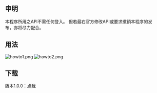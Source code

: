 ## 申明 ##
本程序所用之API不需任何登入。
但若最右官方修改API或要求撤销本程序的发布，亦将尽力配合。

## 用法 ##
![howto1.png][1]
![howto2.png][2]

## 下载 ##
版本1.0.0：[点我](https://github.com/WiseClock/ZuiYouOrganizer/releases "下载")

  [1]: http://i.imgur.com/Zfgx7nJ.png
  [2]: http://i.imgur.com/BOq2PF7.png
